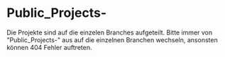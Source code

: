 # Public_Projects-
Die Projekte sind auf die einzelen Branches aufgeteilt.
Bitte immer von "Public_Projects-" aus auf die einzelnen Branchen wechseln, ansonsten können 404 Fehler auftreten. 
